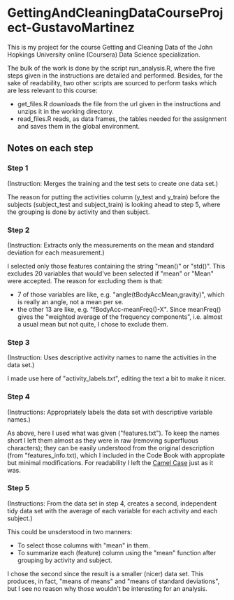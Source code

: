 # GettingAndCleaningDataCourseProject-GustavoMartinez

This is my project for the course Getting and Cleaning Data of the John Hopkings University online (Coursera) Data Science specialization. 

The bulk of the work is done by the script run_analysis.R, where the five steps given in the instructions are detailed and performed. Besides, for the sake of readability, two other scripts are sourced to perform tasks which are less relevant to this course:
* get_files.R downloads the file from the url given in the instructions and unzips it in the working directory.
* read_files.R reads, as data frames, the tables needed for the assignment and saves them in the global environment. 

## Notes on each step

### Step 1

(Instruction: Merges the training and the test sets to create one data set.)

The reason for putting the activities column (y_test and y_train) before the subjects (subject_test and subject_train) is looking ahead to step 5, where the grouping is done by activity and then subject.

### Step 2

(Instruction: Extracts only the measurements on the mean and standard deviation for each measurement.)

I selected only those features containing the string "mean()" or "std()". This excludes 20 variables that would've been selected if "mean" or "Mean" were accepted. The reason for excluding them is that:
* 7 of those variables are like, e.g. "angle(tBodyAccMean,gravity)", which is really an angle, not a mean per se.
* the other 13 are like, e.g. "fBodyAcc-meanFreq()-X". Since meanFreq() gives the "weighted average of the frequency components", i.e. almost a usual mean but not quite, I chose to exclude them.

### Step 3

(Instruction: Uses descriptive activity names to name the activities in the data set.)

I made use here of "activity_labels.txt", editing the text a bit to make it nicer.

### Step 4

(Instructions: Appropriately labels the data set with descriptive variable names.) 

As above, here I used what was given ("features.txt"). To keep the names short I left them almost as they were in raw (removing superfluous characters); they can be easily understood from the original description (from "features_info.txt), which I included in the Code Book with appropiate but minimal modifications. For readability I left the [Camel Case](https://en.wikipedia.org/wiki/Camel_case) just as it was.

### Step 5

(Instructions: From the data set in step 4, creates a second, independent tidy data set with the average of each variable for each activity and each subject.)

This could be unsderstood in two manners:
* To select those columns with "mean" in them.
* To summarize each (feature) column using the "mean" function after grouping by activity and subject.

I chose the second since the result is a smaller (nicer) data set. This produces, in fact, "means of means" and "means of standard deviations", but I see no reason why those wouldn't be interesting for an analysis. 
